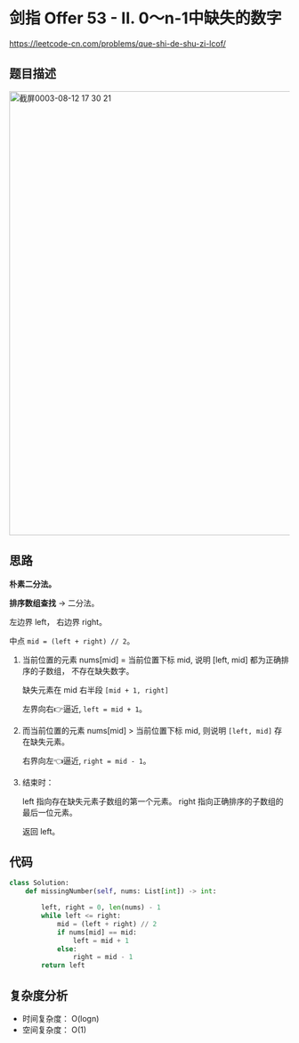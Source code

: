 剑指 Offer 53 - II. 0～n-1中缺失的数字
====
https://leetcode-cn.com/problems/que-shi-de-shu-zi-lcof/

## 题目描述
<img width="797" alt="截屏0003-08-12 17 30 21" src="https://user-images.githubusercontent.com/10908630/129166821-341d7c1a-e27b-4a1f-b2f6-b6ead8ab08b5.png">

## 思路

**朴素二分法。**

**排序数组查找** -> 二分法。

左边界 left， 右边界 right。

中点 `mid = (left + right) // 2`。

1. 当前位置的元素 nums[mid] = 当前位置下标 mid, 说明 [left, mid] 都为正确排序的子数组， 不存在缺失数字。

    缺失元素在 mid 右半段 `[mid + 1, right]`
    
    左界向右👉逼近, `left = mid + 1`。

2. 而当前位置的元素 nums[mid] > 当前位置下标 mid, 则说明 `[left, mid]` 存在缺失元素。
    
    右界向左👈逼近, `right = mid - 1`。
    
3. 结束时：
   
   left 指向存在缺失元素子数组的第一个元素。
   right 指向正确排序的子数组的最后一位元素。 
   
   返回 left。

## 代码
```python
class Solution:
    def missingNumber(self, nums: List[int]) -> int:

        left, right = 0, len(nums) - 1
        while left <= right:
            mid = (left + right) // 2
            if nums[mid] == mid:
                left = mid + 1
            else:
                right = mid - 1
        return left
```

## 复杂度分析
- 时间复杂度： O(logn)
- 空间复杂度： O(1)
